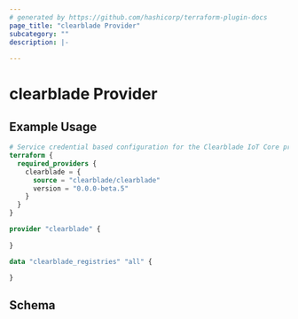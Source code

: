 ```yaml
---
# generated by https://github.com/hashicorp/terraform-plugin-docs
page_title: "clearblade Provider"
subcategory: ""
description: |-
  
---
```


# clearblade Provider



## Example Usage

```terraform
# Service credential based configuration for the Clearblade IoT Core provider
terraform {
  required_providers {
    clearblade = {
      source = "clearblade/clearblade"
      version = "0.0.0-beta.5"
    }
  }
}

provider "clearblade" {
  
}

data "clearblade_registries" "all" {

}
```

<!-- schema generated by tfplugindocs -->
## Schema
